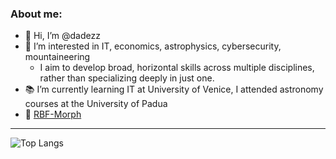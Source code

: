 ### About me:
- 👋 Hi, I’m @dadezz
- 👀 I’m interested in IT, economics, astrophysics, cybersecurity, mountaineering
  * I aim to develop broad, horizontal skills across multiple disciplines, rather than specializing deeply in just one.
- :books: I’m currently learning IT at University of Venice, I attended astronomy courses at the University of Padua
- :briefcase: [RBF-Morph](https://www.rbf-morph.com)


***
![Top Langs](https://github-readme-stats.vercel.app/api/top-langs/?username=dadezz&hide=html,Jupyter%20Notebook)
